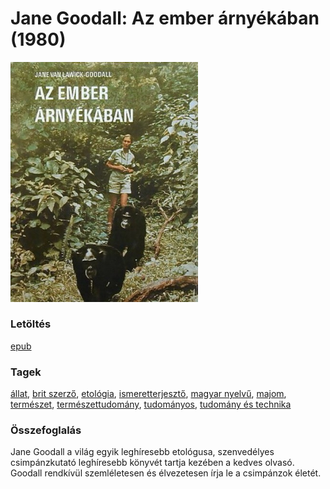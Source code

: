 # <a name="id_402">Jane Goodall: Az ember árnyékában (1980)</a>
<img src="https://github.com/BercziSandor/calibre_lib/raw/main/libs/main/Jane%20Goodall/Az%20ember%20arnyekaban%20%28402%29/cover.jpg" alt="cover" width="300"/>

### Letöltés
[epub](https://github.com/BercziSandor/calibre_lib/raw/main/libs/main/Jane%20Goodall/Az%20ember%20arnyekaban%20%28402%29/Az%20ember%20arnyekaban%20-%20Jane%20Goodall.epub)

### Tagek
[állat](https://github.com/berczisandor/calibre_lib/blob/main/main/_tags/%c3%a1llat.md), [brit szerző](https://github.com/berczisandor/calibre_lib/blob/main/main/_tags/brit%20szerz%c5%91.md), [etológia](https://github.com/berczisandor/calibre_lib/blob/main/main/_tags/etol%c3%b3gia.md), [ismeretterjesztő](https://github.com/berczisandor/calibre_lib/blob/main/main/_tags/ismeretterjeszt%c5%91.md), [magyar nyelvű](https://github.com/berczisandor/calibre_lib/blob/main/main/_tags/magyar%20nyelv%c5%b1.md), [majom](https://github.com/berczisandor/calibre_lib/blob/main/main/_tags/majom.md), [természet](https://github.com/berczisandor/calibre_lib/blob/main/main/_tags/term%c3%a9szet.md), [természettudomány](https://github.com/berczisandor/calibre_lib/blob/main/main/_tags/term%c3%a9szettudom%c3%a1ny.md), [tudományos](https://github.com/berczisandor/calibre_lib/blob/main/main/_tags/tudom%c3%a1nyos.md), [tudomány és technika](https://github.com/berczisandor/calibre_lib/blob/main/main/_tags/tudom%c3%a1ny%20%c3%a9s%20technika.md)

### Összefoglalás
<div>
<p>Jane Goodall a világ egyik leghíresebb etológusa, szenvedélyes csimpánzkutató leghíresebb könyvét tartja kezében a kedves olvasó. Goodall rendkívül szemléletesen és élvezetesen írja le a csimpánzok életét.</p></div>


